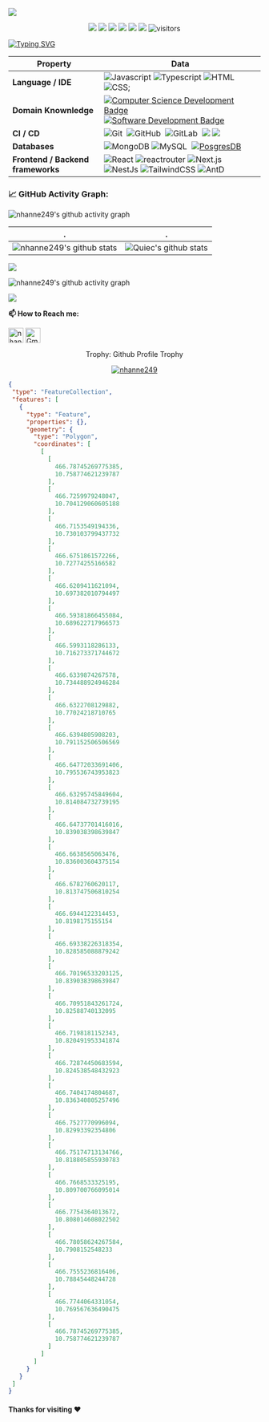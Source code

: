 ![](assets/Bottom_up.svg)

<!--   my-icons -->
<p align="center">
    <a href="https://github.com/nhanne249/nhanne249"><img src="https://img.shields.io/badge/status-updating-brightgreen.svg"></a>
    <a href="https://github.com/nhanne249/nhanne249"><img src="https://img.shields.io/badge/Javascript-blue.svg"></a>
    <a href="https://github.com/nhanne249/nhanne249"><img src="https://img.shields.io/badge/Typescript-blue.svg"></a>
    <a href="https://github.com/nhanne249/nhanne249/graphs/contributors"><img src="https://img.shields.io/github/contributors/nhanne249/nhanne249?color=blue"></a>
    <a href="https://github.com/nhanne249/nhanne249/stargazers"><img src="https://img.shields.io/github/stars/nhanne249/nhanne249.svg?logo=github"></a>
    <a href="https://github.com/nhanne249/nhanne249/network/members"><img src="https://img.shields.io/github/forks/nhanne249/nhanne249.svg?color=blue&logo=github"></a>
    <img src="https://visitor-badge.laobi.icu/badge?page_id=nhanne249.nhanne249" alt="visitors"/>   
</p>


<!--   my-ticker -->    
[![Typing SVG](https://readme-typing-svg.herokuapp.com?color=%2336BCF7&center=true&vCenter=true&width=600&lines=Hi+there+👋,+I+am+Vu+Nhan;+Welcome+to+My+Profile!;Sofware+Developer;Always+learning+new+things+)](https://git.io/typing-svg)


<!--   my-skils -->


| Property                                        | Data                                                                                                                                                                                                                                                                                                                                                                                                                                                                                                                                                                                                                                                                                                                                                                                                                                                                                                                                                                                                                                                                                                                                                                                                                                                                                                                                                                                                                                                                                                                                                                                                                                                                                                                                                                                                                                                                                                                                                                  |
|-------------------------------------------------|-----------------------------------------------------------------------------------------------------------------------------------------------------------------------------------------------------------------------------------------------------------------------------------------------------------------------------------------------------------------------------------------------------------------------------------------------------------------------------------------------------------------------------------------------------------------------------------------------------------------------------------------------------------------------------------------------------------------------------------------------------------------------------------------------------------------------------------------------------------------------------------------------------------------------------------------------------------------------------------------------------------------------------------------------------------------------------------------------------------------------------------------------------------------------------------------------------------------------------------------------------------------------------------------------------------------------------------------------------------------------------------------------------------------------------------------------------------------------------------------------------------------------------------------------------------------------------------------------------------------------------------------------------------------------------------------------------------------------------------------------------------------------------------------------------------------------------------------------------------------------------------------------------------------------------------------------------------------------|
| **Language / IDE**                              | ![Javascript](https://img.shields.io/badge/javascript-blue?logo=javascript&logoColor=f5f5f5) ![Typescript](https://img.shields.io/badge/typescript-blue?logo=typescript&logoColor=f5f5f5) ![HTML](https://img.shields.io/badge/html5-blue?logo=html5&logoColor=f5f5f5)  ![CSS](https://img.shields.io/badge/css-blue?logo=css&logoColor=f5f5f5);                                                                                                                                                                                                                                                                                                                                                                                                                                                                                                                                                                                                                                                                                                                                                                                                                                                                                                                                                                                                                                                                                                                                                                                                                                                                                                  |
| **Domain Knownledge**                           | [![Computer Science Development Badge](https://img.shields.io/badge/-Computer%20Science-FAB040?style=flat&logoColor=white)](https://github.com/search?q=user%3Anhanne249&type=Repositories) [![Software Development Badge](https://img.shields.io/badge/-Software%20Development-FF6600?style=flat&logoColor=white)](https://github.com/search?q=user%3Anhanne249&type=Repositories)                                                                                                                                                                                                                                                                                                                                                                                                                                                                                                                                                                                                                                                                                                                                                                                                                                                                                                                                                                                                                                                                                                                                                                                                                                            |
| **CI / CD**                                     | ![Git](https://img.shields.io/badge/-Git-004400?style=flat&logo=git)&nbsp; ![GitHub](https://img.shields.io/badge/-GitHub-444444?style=flat&logo=github)&nbsp; ![GitLab](https://img.shields.io/badge/-GitLab-444444?style=flat&logo=GitLab)&nbsp;  [![](https://img.shields.io/badge/-Docker-2496ED?style=flat-square&logo=docker&logoColor=white)](https://www.docker.com) [![](https://img.shields.io/badge/-VS_Code-007ACC?style=flat-square&logo=visual-studio-code&logoColor=white)](https://code.visualstudio.com)|
| **Databases**                                   | ![MongoDB](https://img.shields.io/badge/-mongodb-444444?style=flat&logo=mongodb)&nbsp;![MySQL](https://img.shields.io/badge/-MySQL-444444?style=flat&logo=MySQL)&nbsp; [![PosgresDB](https://img.shields.io/badge/-PostgreSQL-336791?style=flat-square&logo=postgresql&logoColor=white)](https://www.postgresql.org)                                                                                                                                                                                                                                                                                                                                                                                                                                                                                                                                                                                                                                                                                                                                                                                                                                                                                                                                                                                                                                                                                                                                                                                                                                                                                                                                                                                                                                                                                                                                                                                                                                                                                                                                                                                                 |
| **Frontend / Backend frameworks** | ![React](https://img.shields.io/badge/React-blue?logo=react&logoColor=f5f5f5) ![reactrouter](https://img.shields.io/badge/Reactrouter-blue?logo=reactrouter&logoColor=f5f5f5) ![Next.js](https://img.shields.io/badge/NextJs-blue?logo=nextdotjs&logoColor=f5f5f5) ![NestJs](https://img.shields.io/badge/NestJs-blue?logo=nestjs&logoColor=f5f5f5) ![TailwindCSS](https://img.shields.io/badge/tailwindcss-blue?logo=Tailwindcss&logoColor=f5f5f5) ![AntD](https://img.shields.io/badge/AntD-blue?logo=antdesign&logoColor=f5f5f5) |


<!--   GitHub stats graph -->
### 📈 GitHub Activity Graph:

<!--   green snake -->
![nhanne249's github activity graph](https://raw.githubusercontent.com/nhanne249/nhanne249/output/github-contribution-grid-snake.svg)
<!--   stats + languages -->
| .                                                                                                                                       | .                                                                                                                         |
|-----------------------------------------------------------------------------------------------------------------------------------------|---------------------------------------------------------------------------------------------------------------------------|
| ![nhanne249's github stats](https://github-readme-stats.vercel.app/api?username=nhanne249&show_icons=true&theme=radical&include_all_commits=true) | ![Quiec's github stats](https://github-readme-stats.vercel.app/api/top-langs/?username=nhanne249&theme=radical&layout=compact) |


<img src="https://github-readme-streak-stats.herokuapp.com/?user=nhanne249"></img>

<!-- dark snake -->
![nhanne249's github activity graph](https://raw.githubusercontent.com/nhanne249/nhanne249/output/github-contribution-grid-snake-dark.svg)

<!--   profile-green-animate -->
![](./github-metrics.svg)
<!--   grid-snake ![](https://github.com/nhanne249/nhanne249/blob/output/github-contribution-grid-snake.svg) -->
**📫 How to Reach me:**
<p align="left">
<a href="https://www.linkedin.com/in/nguyenngovunhan" target="blank"><img align="center" src="https://raw.githubusercontent.com/nhanne249/nhanne249/master/assets/linkedin.svg" alt="nhanne249" height="30" width="30" /></a>
<a href="mailto:vunhan.contact@gmail.com" target="blank"><img align="center" src="https://raw.githubusercontent.com/nhanne249/nhanne249/master/assets/gmail.svg" alt="Gmail" height="30" width="30" /></a>
</p>

<div align="center">
<summary>Trophy: Github Profile Trophy</summary>
</div>

<p align="center"> 
<a href="https://github.com/ryo-ma/github-profile-trophy"><img src="https://github-profile-trophy.vercel.app/?username=nhanne249" alt="nhanne249" /></a>
</p>



<!-- Ho Chi Minh City - My Home-->
  
 ```geojson
{
  "type": "FeatureCollection",
  "features": [
    {
      "type": "Feature",
      "properties": {},
      "geometry": {
        "type": "Polygon",
        "coordinates": [
          [
            [
              466.78745269775385,
              10.758774621239787
            ],
            [
              466.7259979248047,
              10.704129060605188
            ],
            [
              466.7153549194336,
              10.730103799437732
            ],
            [
              466.6751861572266,
              10.72774255166582
            ],
            [
              466.6209411621094,
              10.697382010794497
            ],
            [
              466.59381866455084,
              10.689622717966573
            ],
            [
              466.5993118286133,
              10.716273371744672
            ],
            [
              466.6339874267578,
              10.734488924946284
            ],
            [
              466.6322708129882,
              10.77024218710765
            ],
            [
              466.6394805908203,
              10.791152506506569
            ],
            [
              466.64772033691406,
              10.795536743953823
            ],
            [
              466.63295745849604,
              10.814084732739195
            ],
            [
              466.64737701416016,
              10.839038398639847
            ],
            [
              466.6638565063476,
              10.836003604375154
            ],
            [
              466.6782760620117,
              10.813747506810254
            ],
            [
              466.6944122314453,
              10.8198175155154
            ],
            [
              466.69338226318354,
              10.828585088879242
            ],
            [
              466.70196533203125,
              10.839038398639847
            ],
            [
              466.70951843261724,
              10.82588740132095
            ],
            [
              466.7198181152343,
              10.820491953341874
            ],
            [
              466.72874450683594,
              10.824538548432923
            ],
            [
              466.7404174804687,
              10.836340805257496
            ],
            [
              466.7527770996094,
              10.82993392354806
            ],
            [
              466.75174713134766,
              10.818805855930783
            ],
            [
              466.7668533325195,
              10.809700766095014
            ],
            [
              466.7754364013672,
              10.808014608022502
            ],
            [
              466.78058624267584,
              10.7908152548233
            ],
            [
              466.7555236816406,
              10.78845448244728
            ],
            [
              466.7744064331054,
              10.769567636490475
            ],
            [
              466.78745269775385,
              10.758774621239787
            ]
          ]
        ]
      }
    }
  ]
}

```

#### Thanks for visiting :heart:

<!-- 
## Star History

[![Star History Chart](https://api.star-history.com/svg?repos=nhanne249/nhanne249&type=Date)](https://star-history.com/#nhanne249/nhanne249&Date) -->


<!-- 
### Profile Views
counting of visitors to this page in this section started 

![](https://count.getloli.com/get/@nhanne249.github.readme)
</br>

[MIT](LICENSE)


</p> -->
